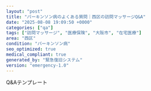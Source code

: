 ```yaml
---
layout: "post"
title: "パーキンソン病のよくある質問｜西区の訪問マッサージQ&A"
date: "2025-08-08 19:09:50 +0000"
categories: ["qa"]
tags: ["訪問マッサージ", "医療保険", "大阪市", "在宅医療"]
area: "西区"
condition: "パーキンソン病"
seo_optimized: true
medical_compliant: true
generated_by: "緊急復旧システム"
version: "emergency-1.0"
---
```


Q&Aテンプレート
